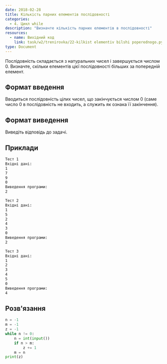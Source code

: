 ```yaml
---
date: 2018-02-28
title: Кількість парних елементів послідовності
categories:
  - 4. Цикл while
description: "Визначте кількість парних елементів в послідовності"
resources:
  - name: Вихідний код
    link: task/w2/trenirovka/22-kilkist elementiv bilshi poperednogo.py
type: Document
---
```


Послідовність складається з натуральних чисел і завершується числом 0. Визначте, скільки елементів цієї послідовності більших за попередній елемент.

## Формат введення

Вводиться послідовність цілих чисел, що закінчується числом 0 (саме число 0 в послідовність не входить, а служить як ознака її закінчення).

## Формат виведення

Виведіть відповідь до задачі.

## Приклади

```bash
Тест 1
Вхідні дані:
1
7
9
0
Виведення програми:
2

Тест 2
Вхідні дані:
1
5
2
4
3
0
Виведення програми:
2

Тест 3
Вхідні дані:
1
2
3
4
5
0
Виведення програми:
4
```

## Розв'язання

```python
n = -1
m = -1
z = -1
while n != 0:
    n = int(input())
    if n > m:
        z += 1
    m = n
print(z)
```